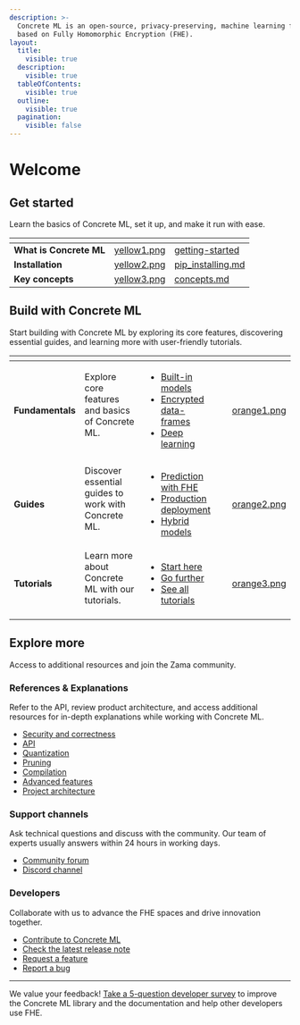```yaml
---
description: >-
  Concrete ML is an open-source, privacy-preserving, machine learning framework
  based on Fully Homomorphic Encryption (FHE).
layout:
  title:
    visible: true
  description:
    visible: true
  tableOfContents:
    visible: true
  outline:
    visible: true
  pagination:
    visible: false
---
```


# Welcome

## Get started

Learn the basics of Concrete ML, set it up, and make it run with ease.

<table data-view="cards"><thead><tr><th></th><th data-hidden data-card-cover data-type="files"></th><th data-hidden data-card-target data-type="content-ref"></th></tr></thead><tbody><tr><td><strong>What is Concrete ML</strong></td><td><a href=".gitbook/assets/yellow1.png">yellow1.png</a></td><td><a href="getting-started/">getting-started</a></td></tr><tr><td><strong>Installation</strong></td><td><a href=".gitbook/assets/yellow2.png">yellow2.png</a></td><td><a href="getting-started/pip_installing.md">pip_installing.md</a></td></tr><tr><td><strong>Key concepts</strong></td><td><a href=".gitbook/assets/yellow3.png">yellow3.png</a></td><td><a href="getting-started/concepts.md">concepts.md</a></td></tr></tbody></table>

## Build with Concrete ML

Start building with Concrete ML by exploring its core features, discovering essential guides, and learning more with user-friendly tutorials.

<table data-view="cards"><thead><tr><th></th><th></th><th></th><th data-hidden data-card-target data-type="content-ref"></th><th data-hidden data-card-cover data-type="files"></th></tr></thead><tbody><tr><td><strong>Fundamentals</strong></td><td>Explore core features and basics of Concrete ML.<br><br></td><td><ul><li><a href="tutorials/ml_examples.md">Built-in models</a></li><li><a href="built-in-models/encrypted_dataframe.md">Encrypted data-frames</a></li><li><a href="tutorials/dl_examples.md">Deep learning</a></li></ul></td><td></td><td><a href=".gitbook/assets/orange1.png">orange1.png</a></td></tr><tr><td><strong>Guides</strong></td><td>Discover essential guides to work with Concrete ML.<br><br></td><td><ul><li><a href="guides/prediction_with_fhe.md">Prediction with FHE</a></li><li><a href="guides/client_server.md">Production deployment</a></li><li><a href="guides/hybrid-models.md">Hybrid models</a></li></ul></td><td></td><td><a href=".gitbook/assets/orange2.png">orange2.png</a></td></tr><tr><td><strong>Tutorials</strong></td><td>Learn more about Concrete ML with our tutorials.<br><br></td><td><ul><li><a href="tutorials/showcase.md#start-here">Start here</a></li><li><a href="tutorials/showcase.md#go-further">Go further</a></li><li><a href="tutorials/showcase.md">See all tutorials</a></li></ul></td><td></td><td><a href=".gitbook/assets/orange3.png">orange3.png</a></td></tr></tbody></table>

## Explore more

Access to additional resources and join the Zama community.

### References & Explanations

Refer to the API, review product architecture, and access additional resources for in-depth explanations while working with Concrete ML.

- [Security and correctness](explanations/security_and_correctness.md)
- [API](references/api/README.md)
- [Quantization](explanations/quantization.md)
- [Pruning](explanations/pruning.md)
- [Compilation](explanations/compilation.md)
- [Advanced features](explanations/advanced_features.md)
- [Project architecture](explanations/inner-workings/)

### Support channels

Ask technical questions and discuss with the community. Our team of experts usually answers within 24 hours in working days.

- [Community forum](https://community.zama.ai/c/concrete-ml/8)
- [Discord channel](https://discord.fhe.org/)

### Developers

Collaborate with us to advance the FHE spaces and drive innovation together.

- [Contribute to Concrete ML](developer/contributing.md)
- [Check the latest release note](https://github.com/zama-ai/concrete-ml/releases)
- [Request a feature](https://github.com/zama-ai/concrete-ml/issues/new?assignees=&labels=feature&projects=&template=feature_request.md)
- [Report a bug](https://github.com/zama-ai/concrete-ml/issues/new?assignees=&labels=bug&projects=&template=bug_report.md)

______________________________________________________________________

We value your feedback! [Take a 5-question developer survey](http://zama.ai/developer-survey) to improve the Concrete ML library and the documentation and help other developers use FHE.
